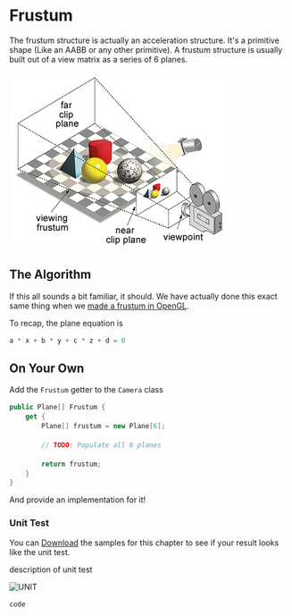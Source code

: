 # Frustum

The frustum structure is actually an acceleration structure. It's a primitive shape (Like an AABB or any other primitive). A frustum structure is usually built out of a view matrix as a series of 6 planes.

![_FRUSTUM.GIF](_FRUSTUM.GIF)

## The Algorithm

If this all sounds a bit familiar, it should. We have actually done this exact same thing when we [made a frustum in OpenGL](https://gdbooks.gitbooks.io/legacyopengl/content/Chapter8/frustum.html).

To recap, the plane equation is

```cs
a * x + b * y + c * z + d = 0
```

## On Your Own

Add the ```Frustum``` getter to the ```Camera``` class

```cs
public Plane[] Frustum {
    get {
        Plane[] frustum = new Plane[6];

        // TODO: Populate all 6 planes

        return frustum;
    }
}
```

And provide an implementation for it!

### Unit Test

You can [Download](../Samples/SAMPLE.rar) the samples for this chapter to see if your result looks like the unit test.

description of unit test

![UNIT](image)

```cs
code
```